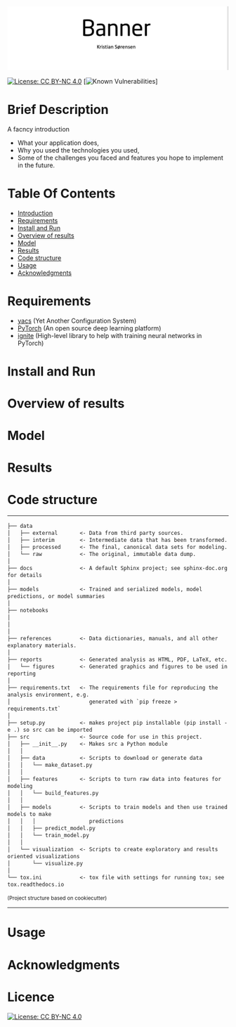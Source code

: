 
<p align="center">
  <img src="references/readme_figs/banner.png" width="950" title="Project Banner">
</p>

[![License: CC BY-NC 4.0](https://licensebuttons.net/l/by-nc/4.0/80x15.png)](https://creativecommons.org/licenses/by-nc/4.0/)
[![Known Vulnerabilities](https://snyk.io/test/github/{username}/{repo}/badge.svg)]



# Brief Description
 <a class="anchor" id="Introduction"></a>
A facncy introduction

- What your application does,
- Why you used the technologies you used,
- Some of the challenges you faced and features you hope to implement in the future.


# Table Of Contents
-  [Introduction](#Introduction)
-  [Requirements](#Requirements)
-  [Install and Run](#Install-and-Run)
-  [Overview of results](#Overview-of-results)
-  [Model](#Model)
-  [Results](#Results)
-  [Code structure](#Code-structure)
-  [Usage](#Usage)
-  [Acknowledgments](#Acknowledgments)

# Requirements
 <a class="anchor" id="Requirements"></a>
- [yacs](https://github.com/rbgirshick/yacs) (Yet Another Configuration System)
- [PyTorch](https://pytorch.org/) (An open source deep learning platform) 
- [ignite](https://github.com/pytorch/ignite) (High-level library to help with training neural networks in PyTorch)

# Install and Run
 <a class="anchor" id="nstall-and-Run"></a>

# Overview of results
 <a class="anchor" id="Overview-of-results"></a>



# Model
 <a class="anchor" id="Model"></a>

# Results
 <a class="anchor" id="Results"></a>


# Code structure
 <a class="anchor" id="Code-structure"></a>


------------
    ├── data
    │   ├── external       <- Data from third party sources.
    │   ├── interim        <- Intermediate data that has been transformed.
    │   ├── processed      <- The final, canonical data sets for modeling.
    │   └── raw            <- The original, immutable data dump.
    │
    ├── docs               <- A default Sphinx project; see sphinx-doc.org for details
    │
    ├── models             <- Trained and serialized models, model predictions, or model summaries
    │
    ├── notebooks         
    │                      
    │                       
    │
    ├── references         <- Data dictionaries, manuals, and all other explanatory materials.
    │
    ├── reports            <- Generated analysis as HTML, PDF, LaTeX, etc.
    │   └── figures        <- Generated graphics and figures to be used in reporting
    │
    ├── requirements.txt   <- The requirements file for reproducing the analysis environment, e.g.
    │                         generated with `pip freeze > requirements.txt`
    │
    ├── setup.py           <- makes project pip installable (pip install -e .) so src can be imported
    ├── src                <- Source code for use in this project.
    │   ├── __init__.py    <- Makes src a Python module
    │   │
    │   ├── data           <- Scripts to download or generate data
    │   │   └── make_dataset.py
    │   │
    │   ├── features       <- Scripts to turn raw data into features for modeling
    │   │   └── build_features.py
    │   │
    │   ├── models         <- Scripts to train models and then use trained models to make
    │   │   │                 predictions
    │   │   ├── predict_model.py
    │   │   └── train_model.py
    │   │
    │   └── visualization  <- Scripts to create exploratory and results oriented visualizations
    │       └── visualize.py
    │
    └── tox.ini            <- tox file with settings for running tox; see tox.readthedocs.io

<p><small>(Project structure based on cookiecutter)</small></p>

--------



# Usage
 <a class="anchor" id="Usage"></a>

# Acknowledgments
 <a class="anchor" id="Acknowledgments"></a>


 # Licence
 [![License: CC BY-NC 4.0](https://licensebuttons.net/l/by-nc/4.0/80x15.png)](https://creativecommons.org/licenses/by-nc/4.0/)

